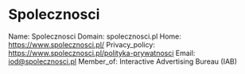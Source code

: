 
# Spolecznosci

Name: Spolecznosci
Domain: spolecznosci.pl
Home: https://www.spolecznosci.pl/
Privacy_policy: https://www.spolecznosci.pl/polityka-prywatnosci
Email: iod@spolecznosci.pl
Member_of: Interactive Advertising Bureau (IAB)
